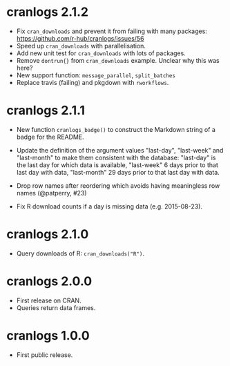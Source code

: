 
# cranlogs 2.1.2

* Fix `cran_downloads` and prevent it from failing with many packages:
  https://github.com/r-hub/cranlogs/issues/56
* Speed up `cran_downloads` with parallelisation.
* Add new unit test for `cran_downloads` with lots of packages.
* Remove `dontrun{}` from `cran_downloads` example. Unclear why this was here?
* New support function: `message_parallel`, `split_batches`
* Replace travis (failing)  and pkgdown with `rworkflows`.

# cranlogs 2.1.1

* New function `cranlogs_badge()` to construct the Markdown string of a
  badge for the README.

* Update the definition of the argument values "last-day", "last-week" and
  "last-month" to make them consistent with the database: "last-day" is
  the last day for which data is available, "last-week" 6 days prior to
  that last day with data, "last-month" 29 days prior to that last day
  with data.

* Drop row names after reordering which avoids having meaningless row
  names (@patperry, #23)

* Fix R download counts if a day is missing data (e.g. 2015-08-23).

# cranlogs 2.1.0

* Query downloads of R: `cran_downloads("R")`.

# cranlogs 2.0.0

* First release on CRAN.
* Queries return data frames.

# cranlogs 1.0.0

* First public release.
